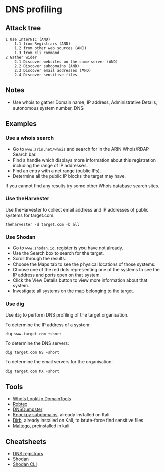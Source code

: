 # DNS profiling

## Attack tree

```text
1 Use InterNIC (AND)
    1.1 from Registrars (AND)
    1.2 from other web sources (AND)
    1.3 from cli command
2 Gather wider
    2.1 Discover websites on the same server (AND)
    2.2 Discover subdomains (AND)
    2.3 Discover email addresses (AND)
    2.4 Discover sensitive files
```

## Notes

* Use whois to gather Domain name, IP address, Administrative Details, autonomous system number, DNS

## Examples

### Use a whois search

* Go to `www.arin.net/whois` and search for <target name> in the ARIN Whois/RDAP Search bar.
* Find a handle which displays more information about this registration including the range of IP addresses.
* Find an entry with a net range (public IPs).
* Determine all the public IP blocks the target may have.

If you cannot find any results try some other Whois database search sites.

### Use theHarvester

Use theHarvester to collect email address and IP addresses of public systems for target.com:

    theharvester -d target.com -b all

### Use Shodan

* Go to `www.shodan.io`, register is you have not already.
* Use the Search box to search for the target.
* Scroll through the results.
* Choose the Maps tab to see the physical locations of those systems.
* Choose one of the red dots representing one of the systems to see the IP address and ports open on that system.
* Click the View Details button to view more information about that system.
* Investigate all systems on the map belonging to the target.

### Use dig

Use `dig` to perform DNS profiling of the target organisation.

To determine the IP address of a system:

    dig www.target.com +short

To determine the DNS servers:

    dig target.com NS +short

To determine the email servers for the organisation:

    dig target.com MX +short

## Tools

* [WhoIs LookUp DomainTools](https://whois.domaintools.com/)
* [Robtex](https://www.robtex.com/)
* [DNSDumpster](https://dnsdumpster.com/)
* [Knockpy subdomains](https://github.com/guelfoweb/knock), already installed on Kali
* [Dirb](https://www.kali.org/tools/dirb/), already installed on Kali, to brute-force find sensitive files
* [Maltego](https://www.maltego.com), preinstalled in kali

## Cheatsheets

* [DNS registrars](cheatsheets:docs/reconnaissance/DNS-registrars)
* [Shodan](cheatsheets:docs/reconnaissance/Shodan-cheatsheet)
* [Shodan CLI](cheatsheets:docs/reconnaissance/Shodan-CLI-cheatsheet)
